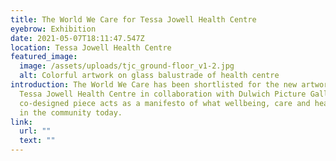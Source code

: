 ```yaml
---
title: The World We Care for Tessa Jowell Health Centre
eyebrow: Exhibition
date: 2021-05-07T18:11:47.547Z
location: Tessa Jowell Health Centre
featured_image:
  image: /assets/uploads/tjc_ground-floor_v1-2.jpg
  alt: Colorful artwork on glass balustrade of health centre
introduction: The World We Care has been shortlisted for the new artwork at the
  Tessa Jowell Health Centre in collaboration with Dulwich Picture Gallery. The
  co-designed piece acts as a manifesto of what wellbeing, care and healing mean
  in the community today.
link:
  url: ""
  text: ""
---
```

